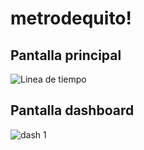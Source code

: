# metrodequito!
## Pantalla principal

![Linea de tiempo](https://github.com/jorgequilumba/metrodequito/assets/23744122/3eb61886-0c28-4628-b983-d73c6ac0c23c)

## Pantalla dashboard

![dash 1](https://github.com/jorgequilumba/metrodequito/assets/23744122/5fd82820-8de3-4666-9119-288067e59079)
